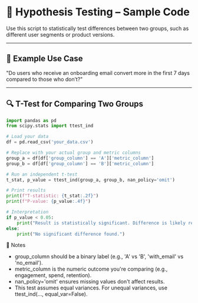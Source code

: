 # 🧪 Hypothesis Testing – Sample Code

Use this script to statistically test differences between two groups, such as different user segments or product versions.

---

## 🎯 Example Use Case

"Do users who receive an onboarding email convert more in the first 7 days compared to those who don’t?"

---

## 🔍 T-Test for Comparing Two Groups

```python
import pandas as pd
from scipy.stats import ttest_ind

# Load your data
df = pd.read_csv('your_data.csv')

# Replace with your actual group and metric columns
group_a = df[df['group_column'] == 'A']['metric_column']
group_b = df[df['group_column'] == 'B']['metric_column']

# Run an independent t-test
t_stat, p_value = ttest_ind(group_a, group_b, nan_policy='omit')

# Print results
print(f"T-statistic: {t_stat:.2f}")
print(f"P-value: {p_value:.4f}")

# Interpretation
if p_value < 0.05:
    print("Result is statistically significant. Difference is likely real.")
else:
    print("No significant difference found.")
```


📝 Notes
- group_column should be a binary label (e.g., 'A' vs 'B', 'with_email' vs 'no_email').  
- metric_column is the numeric outcome you're comparing (e.g., engagement, spend, retention).  
- nan_policy='omit' ensures missing values don't affect results.  
- This test assumes equal variances. For unequal variances, use ttest_ind(..., equal_var=False).  
